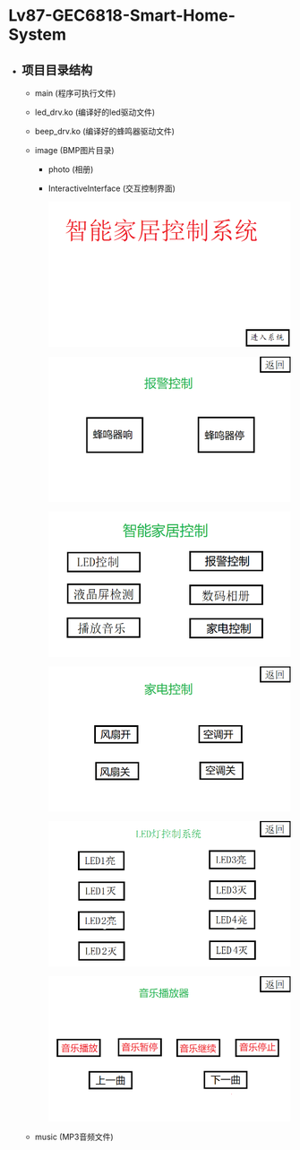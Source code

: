 # Lv87-GEC6818-Smart-Home-System
* ## 项目目录结构
  * main            (程序可执行文件)
  
  * led_drv.ko      (编译好的led驱动文件)
  
  * beep_drv.ko     (编译好的蜂鸣器驱动文件)
  
  * image           (BMP图片目录)
    
    * photo                     (相册)
    
    * InteractiveInterface      (交互控制界面)
      
        ![main.bmp](image/InteractiveInterface/main.bmp)
      
        ![beep_ctrl.bmp](image/InteractiveInterface/beep_ctrl.bmp)
      
        ![control.bmp](image/InteractiveInterface/control.bmp)
      
        ![key.bmp](image/InteractiveInterface/key.bmp)
      
        ![led_ctrl.bmp](image/InteractiveInterface/led_ctrl.bmp)
      
        ![music.bmp](image/InteractiveInterface/music.bmp)
  
  * music           (MP3音频文件)